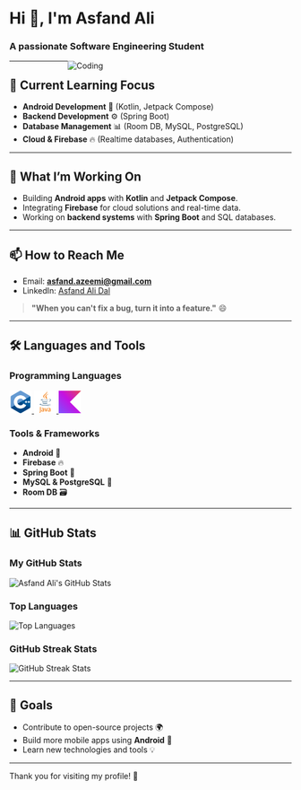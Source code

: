 # Hi 👋, I'm Asfand Ali

### A passionate Software Engineering Student

<img align="right" alt="Coding" width="400" src="https://user-images.githubusercontent.com/74038190/229223263-cf2e4b07-2615-4f87-9c38-e37600f8381a.gif">

---

## 🚀 Current Learning Focus

- **Android Development** 📱 (Kotlin, Jetpack Compose)
- **Backend Development** ⚙️ (Spring Boot)
- **Database Management** 📊 (Room DB, MySQL, PostgreSQL)
- **Cloud & Firebase** 🔥 (Realtime databases, Authentication)

---

## 🌱 What I’m Working On

- Building **Android apps** with **Kotlin** and **Jetpack Compose**.
- Integrating **Firebase** for cloud solutions and real-time data.
- Working on **backend systems** with **Spring Boot** and SQL databases.

---

## 📫 How to Reach Me

- Email: **[asfand.azeemi@gmail.com](mailto:asfand.azeemi@gmail.com)**
- LinkedIn: [Asfand Ali Dal](https://linkedin.com/in/asfand-ali-dal)

> **"When you can't fix a bug, turn it into a feature."** 😄

---

## 🛠️ Languages and Tools

### Programming Languages

<a href="https://www.w3schools.com/cpp/" target="_blank" rel="noreferrer"> 
  <img src="https://raw.githubusercontent.com/devicons/devicon/master/icons/cplusplus/cplusplus-original.svg" alt="C++" width="40" height="40"/> 
</a>
<a href="https://www.w3schools.com/java/" target="_blank" rel="noreferrer"> 
  <img src="https://raw.githubusercontent.com/github/explore/5b3600551e122a3277c2c5368af2ad5725ffa9a1/topics/java/java.png" alt="Java" width="40" height="40"/> 
</a>
<a href="https://kotlinlang.org/" target="_blank" rel="noreferrer"> 
  <img src="https://raw.githubusercontent.com/github/explore/5b3600551e122a3277c2c5368af2ad5725ffa9a1/topics/kotlin/kotlin.png" alt="Kotlin" width="40" height="40"/> 
</a>

### Tools & Frameworks

- **Android** 📱
- **Firebase** 🔥
- **Spring Boot** 🚀
- **MySQL & PostgreSQL** 💾
- **Room DB** 🗃️

---

## 📊 GitHub Stats

### My GitHub Stats

![Asfand Ali's GitHub Stats](https://github-readme-stats.vercel.app/api?username=asfandalidal&show_icons=true&locale=en)

### Top Languages

![Top Languages](https://github-readme-stats.vercel.app/api/top-langs?username=asfandalidal&show_icons=true&locale=en&layout=compact)

### GitHub Streak Stats

![GitHub Streak Stats](https://github-readme-streak-stats.herokuapp.com/?user=asfandalidal)

---

## 🎯 Goals

- Contribute to open-source projects 🌍
- Build more mobile apps using **Android** 📱
- Learn new technologies and tools 💡

---

Thank you for visiting my profile! 🚀

